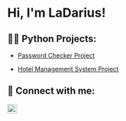 <h1>Hi, I'm LaDarius!</h1>

<h2>👨‍💻 Python Projects:</h2>

  - [Password Checker Project](https://github.com/LaDariusT/Check_Password)

  - [Hotel Management System Project](https://github.com/LaDariusT/Hotel_Management_System)

<h2> 🤳 Connect with me:</h2>

[<img align="left" alt="LaDariusTaylor | LinkedIn" width="22px" src="https://cdn.jsdelivr.net/npm/simple-icons@v3/icons/linkedin.svg" />][linkedin]


[linkedin]: https://linkedin.com/in/ladariustaylor

<!--
**joshmadakor1/joshmadakor1** is a ✨ _special_ ✨ repository because its `README.md` (this file) appears on your GitHub profile.

Here are some ideas to get you started:

- 🔭 I’m currently working on ...
- 🌱 I’m currently learning ...
- 👯 I’m looking to collaborate on ...
- 🤔 I’m looking for help with ...
- 💬 Ask me about ...
- 📫 How to reach me: ...
- 😄 Pronouns: ...
- ⚡ Fun fact: ...
-->
